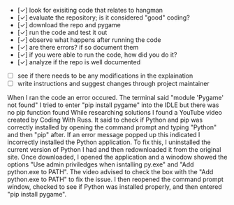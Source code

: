- [✓] look for exisiting code that relates to hangman
- [✓] evaluate the repository; is it considered "good" coding?
- [✓] download the repo and pygame
- [✓] run the code and test it out
- [✓] observe what happens after running the code
- [✓] are there errors? if so document them
- [✓] if you were able to run the code, how did you do it?
- [✓] analyze if the repo is well documented
- [ ] see if there needs to be any modifications in the explaination
- [ ] write instructions and suggest changes through project maintainer

When I ran the code an error occured. The terminal said "module 'Pygame' not found"
I tried to enter "pip install pygame" into the IDLE but there was no pip function found
While researching solutions I found a YouTube video created by Coding With Russ. It said to check if Python and pip was correctly installed by opening the command prompt and typing "Python" and then "pip" after. If an error message popped up this indicated I incorrectly installed the Python application. To fix this, I uninstalled the current version of Python I had and then redownloaded it from the original site. Once downloaded, I opened the application and a winodow showed the options "Use admin priviledges when isntalling py.exe" and "Add python.exe to PATH". The video advised to check the box with the "Add python.exe to PATH" to fix the issue. I then reopened the command prompt window, checked to see if Python was installed properly, and then entered "pip install pygame".
